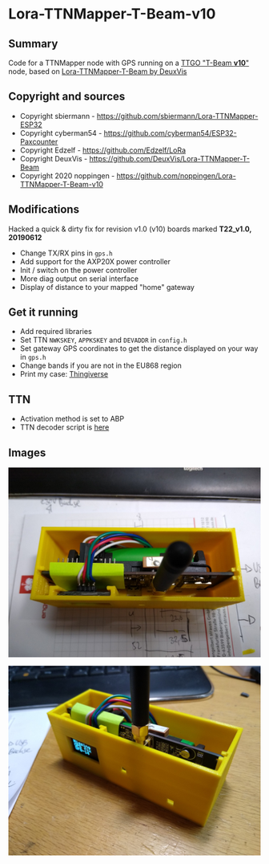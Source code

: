 # Lora-TTNMapper-T-Beam-v10

## Summary

Code for a TTNMapper node with GPS running on a [TTGO "T-Beam **v10**"](https://www.amazon.de/DollaTek-T-Beam-Drahtloses-Bluetooth-Batteriehalter/dp/B07RWY36ZY) node, based on [Lora-TTNMapper-T-Beam by DeuxVis](https://github.com/DeuxVis/Lora-TTNMapper-T-Beam)

## Copyright and sources

* Copyright sbiermann      - https://github.com/sbiermann/Lora-TTNMapper-ESP32
* Copyright cyberman54     - https://github.com/cyberman54/ESP32-Paxcounter
* Copyright Edzelf         - https://github.com/Edzelf/LoRa
* Copyright DeuxVis        - https://github.com/DeuxVis/Lora-TTNMapper-T-Beam
* Copyright 2020 noppingen - https://github.com/noppingen/Lora-TTNMapper-T-Beam-v10

## Modifications

Hacked a quick & dirty fix for revision v1.0 (v10) boards marked **T22_v1.0, 20190612**


* Change TX/RX pins in `gps.h`
* Add support for the AXP20X power controller
* Init / switch on the power controller
* More diag output on serial interface
* Display of distance to your mapped "home" gateway

## Get it running

* Add required libraries
* Set TTN `NWKSKEY`, `APPKSKEY` and `DEVADDR` in `config.h`
* Set gateway GPS coordinates to get the distance displayed on your way in `gps.h`
* Change bands if you are not in the EU868 region
* Print my case: [Thingiverse](https://www.thingiverse.com/thing:4147272)

## TTN

* Activation method is set to ABP
* TTN decoder script is [here](TTN-decoder.script)

## Images

![Mapper Node #1](ttnmapper_t-beam_v10_01.jpg)

![Mapper Node #2](ttnmapper_t-beam_v10_02.jpg)
